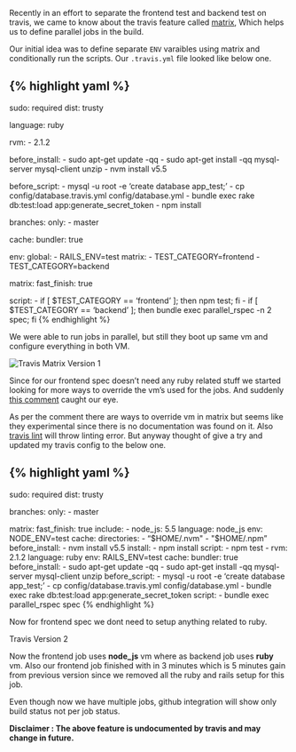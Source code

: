 Recently in an effort to separate the frontend test and backend test on travis, we came to know about the travis feature called [matrix](https://docs.travis-ci.com/user/customizing-the-build/#Build-Matrix), Which helps us to define parallel jobs in the build.

Our initial idea was to define separate `ENV` varaibles using matrix and conditionally run the scripts. Our `.travis.yml` file looked like below one.

{% highlight yaml %}
--------------------

sudo: required dist: trusty

language: ruby

rvm: - 2.1.2

before\_install: - sudo apt-get update -qq - sudo apt-get install -qq mysql-server mysql-client unzip - nvm install v5.5

before\_script: - mysql -u root -e ‘create database app\_test;’ - cp config/database.travis.yml config/database.yml - bundle exec rake db:test:load app:generate\_secret\_token - npm install

branches: only: - master

cache: bundler: true

env: global: - RAILS\_ENV=test matrix: - TEST\_CATEGORY=frontend - TEST\_CATEGORY=backend

matrix: fast\_finish: true

script: - if \[ $TEST\_CATEGORY == ‘frontend’ \]; then npm test; fi - if \[ $TEST\_CATEGORY == ‘backend’ \]; then bundle exec parallel\_rspec -n 2 spec; fi {% endhighlight %}

We were able to run jobs in parallel, but still they boot up same vm and configure everything in both VM.

![Travis Matrix Version 1](http://i653.photobucket.com/albums/uu253/revathskumar/Coderepo/2016/11/8a502f9f-8a60-48f3-ae01-d56f2d456247_zpsi1okhajk.png)

Since for our frontend spec doesn’t need any ruby related stuff we started looking for more ways to override the vm’s used for the jobs. And suddenly [this comment](https://github.com/travis-ci/travis-ci/issues/2646#issuecomment-77361650) caught our eye.

As per the comment there are ways to override vm in matrix but seems like they experimental since there is no documentation was found on it. Also [travis lint](http://lint.travis-ci.org/) will throw linting error. But anyway thought of give a try and updated my travis config to the below one.

{% highlight yaml %}
--------------------

sudo: required dist: trusty

branches: only: - master

matrix: fast\_finish: true include: - node\_js: 5.5 language: node\_js env: NODE\_ENV=test cache: directories: - “<span class="math inline">$HOME/.nvm" - "$</span>HOME/.npm” before\_install: - nvm install v5.5 install: - npm install script: - npm test - rvm: 2.1.2 language: ruby env: RAILS\_ENV=test cache: bundler: true before\_install: - sudo apt-get update -qq - sudo apt-get install -qq mysql-server mysql-client unzip before\_script: - mysql -u root -e ‘create database app\_test;’ - cp config/database.travis.yml config/database.yml - bundle exec rake db:test:load app:generate\_secret\_token script: - bundle exec parallel\_rspec spec {% endhighlight %}

Now for frontend spec we dont need to setup anything related to ruby.

Travis Version 2

Now the frontend job uses **node\_js** vm where as backend job uses **ruby** vm. Also our frontend job finished with in 3 minutes which is 5 minutes gain from previous version since we removed all the ruby and rails setup for this job.

Even though now we have multiple jobs, github integration will show only build status not per job status.

**Disclaimer : The above feature is undocumented by travis and may change in future.**
